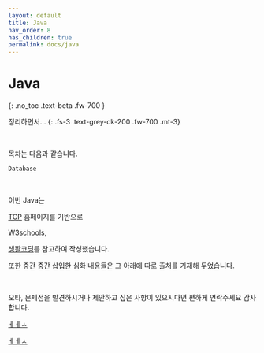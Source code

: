 ```yaml
---
layout: default
title: Java
nav_order: 8
has_children: true
permalink: docs/java
---
```


# Java
{: .no_toc .text-beta .fw-700 }

정리하면서...
{: .fs-3 .text-grey-dk-200 .fw-700 .mt-3}

<br>

목차는 다음과 같습니다.

```html
Database

```

<br>

이번 Java는

[TCP](http://tcpschool.com/java/java_datatype_typeConversion) 홈페이지를 기반으로

[W3schools](https://www.w3schools.com/),

[생활코딩](https://opentutorials.org/)를 참고하여 작성했습니다.

또한 중간 중간 삽입한 심화 내용들은 그 아래에 따로 출처를 기재해 두었습니다.

<br>

오타, 문제점을 발견하시거나 제안하고 싶은 사항이 있으시다면 편하게 연락주세요 감사합니다.

[ㅔㅔㅅ](https://slidesplayer.org/slide/15030587/)

[ㅔㅔㅅ](https://docsplayer.org/104244489-Chapter-01-html.html)